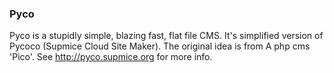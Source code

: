 ### Pyco
Pyco is a stupidly simple, blazing fast, flat file CMS. It's simplified version of Pycoco (Supmice Cloud Site Maker). The original idea is from A php cms 'Pico'.
See http://pyco.supmice.org for more info.